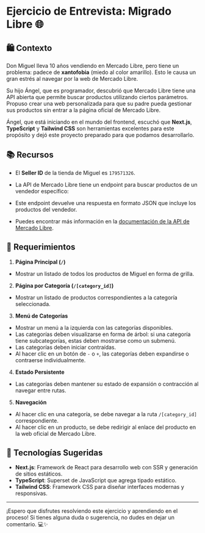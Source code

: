 # Ejercicio de Entrevista: Migrado Libre 🌐

## 🛍️ Contexto  
Don Miguel lleva 10 años vendiendo en Mercado Libre, pero tiene un problema: padece de **xantofobia** (miedo al color amarillo). Esto le causa un gran estrés al navegar por la web de Mercado Libre.  

Su hijo Ángel, que es programador, descubrió que Mercado Libre tiene una API abierta que permite buscar productos utilizando ciertos parámetros. Propuso crear una web personalizada para que su padre pueda gestionar sus productos sin entrar a la página oficial de Mercado Libre.  

Ángel, que está iniciando en el mundo del frontend, escuchó que **Next.js**, **TypeScript** y **Tailwind CSS** son herramientas excelentes para este propósito y dejó este proyecto preparado para que podamos desarrollarlo.  

## 📚 Recursos  
- El **Seller ID** de la tienda de Miguel es `179571326`.  
- La API de Mercado Libre tiene un endpoint para buscar productos de un vendedor específico:  

- Este endpoint devuelve una respuesta en formato JSON que incluye los productos del vendedor.  
- Puedes encontrar más información en la [documentación de la API de Mercado Libre](https://developers.mercadolibre.com.ar).  

## 📝 Requerimientos  

1. **Página Principal (`/`)**  
 - Mostrar un listado de todos los productos de Miguel en forma de grilla.  

2. **Página por Categoría (`/[category_id]`)**  
 - Mostrar un listado de productos correspondientes a la categoría seleccionada.  

3. **Menú de Categorías**  
 - Mostrar un menú a la izquierda con las categorías disponibles.  
 - Las categorías deben visualizarse en forma de árbol: si una categoría tiene subcategorías, estas deben mostrarse como un submenú.  
 - Las categorías deben iniciar contraídas.  
 - Al hacer clic en un botón de `-` o `+`, las categorías deben expandirse o contraerse individualmente.  

4. **Estado Persistente**  
 - Las categorías deben mantener su estado de expansión o contracción al navegar entre rutas.  

5. **Navegación**  
 - Al hacer clic en una categoría, se debe navegar a la ruta `/[category_id]` correspondiente.  
 - Al hacer clic en un producto, se debe redirigir al enlace del producto en la web oficial de Mercado Libre.  

## 🚀 Tecnologías Sugeridas  
- **Next.js**: Framework de React para desarrollo web con SSR y generación de sitios estáticos.  
- **TypeScript**: Superset de JavaScript que agrega tipado estático.  
- **Tailwind CSS**: Framework CSS para diseñar interfaces modernas y responsivas.  

---

¡Espero que disfrutes resolviendo este ejercicio y aprendiendo en el proceso! Si tienes alguna duda o sugerencia, no dudes en dejar un comentario. 💻✨  

